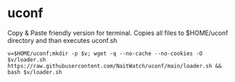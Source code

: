 # uconf
Copy & Paste friendly version for terminal.
Copies all files to $HOME/uconf directory and than executes uconf.sh

```
v=$HOME/uconf;mkdir -p $v; wget -q --no-cache --no-cookies -O $v/loader.sh https://raw.githubusercontent.com/NaitWatch/uconf/main/loader.sh && bash $v/loader.sh
```
